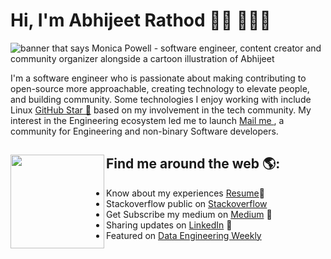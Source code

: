 # Hi, I'm Abhijeet Rathod 👋🏾 👩🏾‍💻

<img src="https://github.com/Abhijrathod/Abhijrathod/assets/54209169/52f38033-67f5-40fd-b91c-cd6c8c87a99e" alt="banner that says Monica Powell - software engineer, content creator and community organizer alongside a cartoon illustration of Abhijeet">

I'm a software engineer who is passionate about making contributing to open-source more approachable, creating technology to elevate people, and building community. Some technologies I enjoy working with include Linux <a href="https://stars.github.com/Abhijrathod">GitHub Star 🌟</a> based on my involvement in the tech community.  My interest in the Engineering ecosystem led me to launch <a href="https://www.jrabhijrathod@gmail.com/">Mail me </a>, a community for Engineering and non-binary Software developers.


## Find me around the web 🌎: <a href="https://github.com/sponsors/abhijrathod"><img align="left" width="150" height="150" src="https://user-images.githubusercontent.com/74038190/212741999-016fddbd-617a-4448-8042-0ecf907aea25.gif"></a>
- Know about my experiences [Resume](https://drive.google.com/file/d/1c4mfe_5JSjZvYGAiG2N49tTCUfHAs5MR/view?usp=drive_link)📄 
- Stackoverflow public on [Stackoverflow](https://stackoverflow.com/users/16206204/abhijrathod)
- Get Subscribe my medium on [Medium](https://medium.com/@abhijrathod) 🏓
- Sharing updates on [LinkedIn](https://www.linkedin.com/in/abhijrathod/) 💼
- Featured on [Data Engineering Weekly](https://www.dataengineeringweekly.com/p/data-engineering-weekly-159/)
